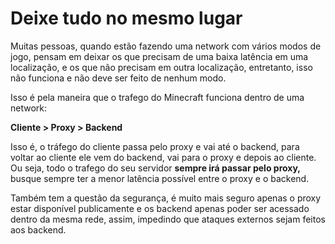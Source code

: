 # Deixe tudo no mesmo lugar

Muitas pessoas, quando estão fazendo uma network com vários modos de jogo, pensam em deixar os que precisam de uma baixa latência em uma localização, e os que não precisam em outra localização, entretanto, isso não funciona e não deve ser feito de nenhum modo.

Isso é pela maneira que o trafego do Minecraft funciona dentro de uma network:

**Cliente > Proxy > Backend**

Isso é, o tráfego do cliente passa pelo proxy e vai até o backend, para voltar ao cliente ele vem do backend, vai para o proxy e depois ao cliente.\
Ou seja, todo o trafego do seu servidor **sempre irá passar pelo proxy,** busque sempre ter a menor latência possível entre o proxy e o backend.

Também tem a questão da segurança, é muito mais seguro apenas o proxy estar disponível publicamente e os backend apenas poder ser acessado dentro da mesma rede, assim, impedindo que ataques externos sejam feitos aos backend.

